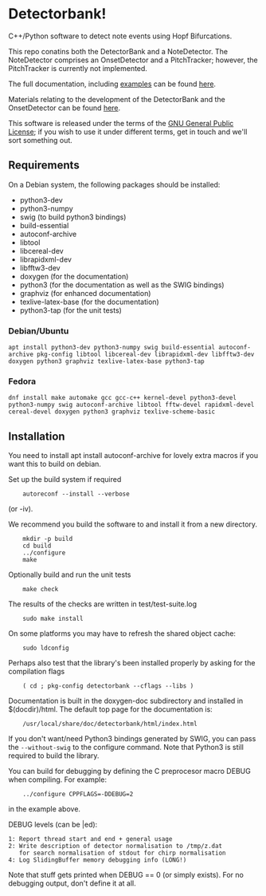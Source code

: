# Detectorbank!

C++/Python software to detect note events using Hopf Bifurcations.

This repo conatins both the DetectorBank and a NoteDetector.
The NoteDetector comprises an OnsetDetector and a PitchTracker;
however, the PitchTracker is currently not implemented.

The full documentation, including [examples](https://keziah55.github.io/DetectorBank/PythonExamples.html) 
can be found [here](https://keziah55.github.io/DetectorBank/).

Materials relating to the development of the DetectorBank and the 
OnsetDetector can be found [here](https://github.com/keziah55/ExtraThesisMaterial).

This software is released under the terms of the 
[GNU General Public License](https://www.gnu.org/licenses/gpl-3.0.en.html);
if you wish to use it under different terms, get in touch and we'll sort 
something out.

## Requirements

On a Debian system, the following packages should be installed:

* python3-dev
* python3-numpy
* swig (to build python3 bindings)
* build-essential
* autoconf-archive
* libtool
* libcereal-dev
* librapidxml-dev
* libfftw3-dev
* doxygen (for the documentation)
* python3 (for the documentation as well as the SWIG bindings)
* graphviz (for enhanced documentation)
* texlive-latex-base (for the documentation)
* python3-tap (for the unit tests)

### Debian/Ubuntu

`apt install python3-dev python3-numpy swig build-essential autoconf-archive pkg-config libtool libcereal-dev librapidxml-dev libfftw3-dev doxygen python3 graphviz texlive-latex-base python3-tap`

### Fedora

`dnf install make automake gcc gcc-c++ kernel-devel python3-devel python3-numpy swig autoconf-archive libtool fftw-devel rapidxml-devel cereal-devel doxygen python3 graphviz texlive-scheme-basic`

## Installation

You need to install apt install autoconf-archive for lovely
extra macros if you want this to build on debian.

Set up the build system if required

        autoreconf --install --verbose

(or -iv).

We recommend you build the software to and install it from
a new directory.

        mkdir -p build
        cd build
        ../configure
        make

Optionally build and run the unit tests

        make check

The results of the checks are written in test/test-suite.log

        sudo make install

On some platforms you may have to refresh the shared object cache:

        sudo ldconfig
        
Perhaps also test that the library's been installed properly by asking
for the compilation flags

        ( cd ; pkg-config detectorbank --cflags --libs )

Documentation is built in the doxygen-doc subdirectory and installed
in $(docdir)/html. The default top page for the documentation is:

        /usr/local/share/doc/detectorbank/html/index.html

If you don't want/need Python3 bindings generated by SWIG, you can
pass the `--without-swig` to the configure command. Note that Python3
is still required to build the library.

You can build for debugging by defining the C preprocesor macro DEBUG when
compiling. For example:

        ../configure CPPFLAGS=-DDEBUG=2

in the example above.

DEBUG levels (can be |ed):

    1: Report thread start and end + general usage
    2: Write description of detector normalisation to /tmp/z.dat
       for search normalisation of stdout for chirp normalisation
    4: Log SlidingBuffer memory debugging info (LONG!)

Note that stuff gets printed when DEBUG == 0 (or simply exists).
For no debugging output, don't define it at all.
